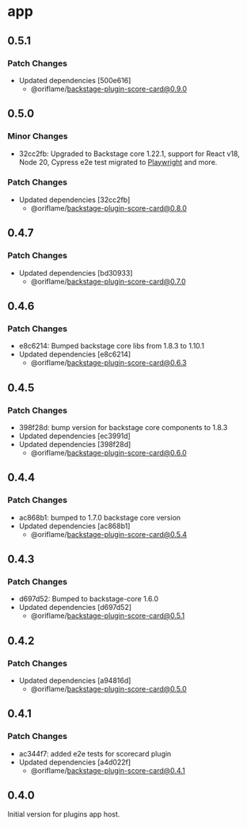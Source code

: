 # app

## 0.5.1

### Patch Changes

- Updated dependencies [500e616]
  - @oriflame/backstage-plugin-score-card@0.9.0

## 0.5.0

### Minor Changes

- 32cc2fb: Upgraded to Backstage core 1.22.1, support for React v18, Node 20, Cypress e2e test migrated to [Playwright](https://playwright.dev/) and more.

### Patch Changes

- Updated dependencies [32cc2fb]
  - @oriflame/backstage-plugin-score-card@0.8.0

## 0.4.7

### Patch Changes

- Updated dependencies [bd30933]
  - @oriflame/backstage-plugin-score-card@0.7.0

## 0.4.6

### Patch Changes

- e8c6214: Bumped backstage core libs from 1.8.3 to 1.10.1
- Updated dependencies [e8c6214]
  - @oriflame/backstage-plugin-score-card@0.6.3

## 0.4.5

### Patch Changes

- 398f28d: bump version for backstage core components to 1.8.3
- Updated dependencies [ec3991d]
- Updated dependencies [398f28d]
  - @oriflame/backstage-plugin-score-card@0.6.0

## 0.4.4

### Patch Changes

- ac868b1: bumped to 1.7.0 backstage core version
- Updated dependencies [ac868b1]
  - @oriflame/backstage-plugin-score-card@0.5.4

## 0.4.3

### Patch Changes

- d697d52: Bumped to backstage-core 1.6.0
- Updated dependencies [d697d52]
  - @oriflame/backstage-plugin-score-card@0.5.1

## 0.4.2

### Patch Changes

- Updated dependencies [a94816d]
  - @oriflame/backstage-plugin-score-card@0.5.0

## 0.4.1

### Patch Changes

- ac344f7: added e2e tests for scorecard plugin
- Updated dependencies [a4d022f]
  - @oriflame/backstage-plugin-score-card@0.4.1

## 0.4.0

Initial version for plugins app host.
